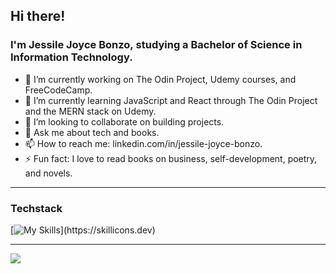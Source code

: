 <h2>Hi there!</h2>
<h3>I'm Jessile Joyce Bonzo, studying a Bachelor of Science in Information Technology.</h3>

- 🔭 I’m currently working on The Odin Project, Udemy courses, and FreeCodeCamp.
- 🌱 I’m currently learning JavaScript and React through The Odin Project and the MERN stack on Udemy.
- 👯 I’m looking to collaborate on building projects.
- 💬 Ask me about tech and books.
- 📫 How to reach me: linkedin.com/in/jessile-joyce-bonzo.
- ⚡ Fun fact: I love to read books on business, self-development, poetry, and novels.

<hr/>
<h3>Techstack</h3>

[![My Skills](https://skillicons.dev/icons?i=git,js,ts,html,css,tailwindcss,figma,react,bootstrap,npm,vite,wordpress,webflow,unity,cs,)](https://skillicons.dev)

<hr/>

![](http://github-profile-summary-cards.vercel.app/api/cards/profile-details?username=jessilebonzo&theme=nord_dark)

